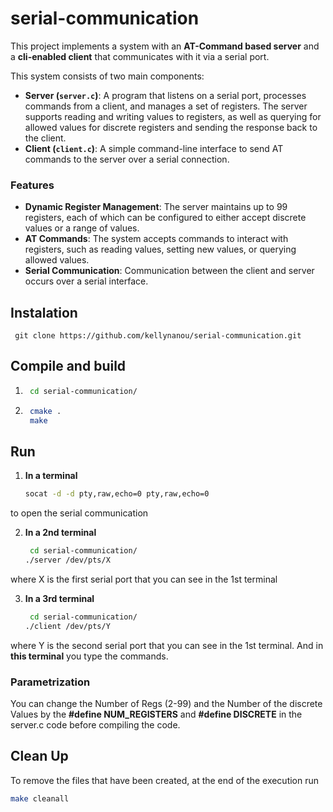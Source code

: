 # serial-communication


This project implements a system with an **AT-Command based server** and a **cli-enabled client** that communicates with it via a serial port.



This system consists of two main components:
- **Server (`server.c`)**: A program that listens on a serial port, processes commands from a client, and manages a set of registers. The server supports reading and writing values to registers, as well as querying for allowed values for discrete registers and sending the response back to the client.
- **Client (`client.c`)**: A simple command-line interface to send AT commands to the server over a serial connection.

### Features
- **Dynamic Register Management**: The server maintains up to 99 registers, each of which can be configured to either accept discrete values or a range of values.
- **AT Commands**: The system accepts commands to interact with registers, such as reading values, setting new values, or querying allowed values.
- **Serial Communication**: Communication between the client and server occurs over a serial interface.


## Instalation
     git clone https://github.com/kellynanou/serial-communication.git

     
## Compile and build

1. ```bash
    cd serial-communication/
1. ```bash
    cmake .
    make

## Run

1.  **In a terminal**
    ```bash 
    socat -d -d pty,raw,echo=0 pty,raw,echo=0
to open the serial communication

2. **In a 2nd terminal** 
    ```bash
     cd serial-communication/
    ./server /dev/pts/X
where X is the first serial port that you can see in the 1st terminal    


3. **In a 3rd terminal**
    ```bash
     cd serial-communication/
    ./client /dev/pts/Y
where Y is the second serial port that you can see in the 1st terminal.
And in **this terminal** you type the commands.



### Parametrization
You can change the Number of Regs (2-99) and the Number of the discrete Values by the **#define NUM_REGISTERS** and 
**#define DISCRETE** in the server.c code before compiling the code.

## Clean Up
To remove the files that have been created, at the end of the execution run
```bash
make cleanall
